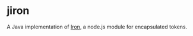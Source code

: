 jiron
=====

A Java implementation of [Iron](https://github.com/hueniverse/iron), a node.js module for encapsulated tokens.
